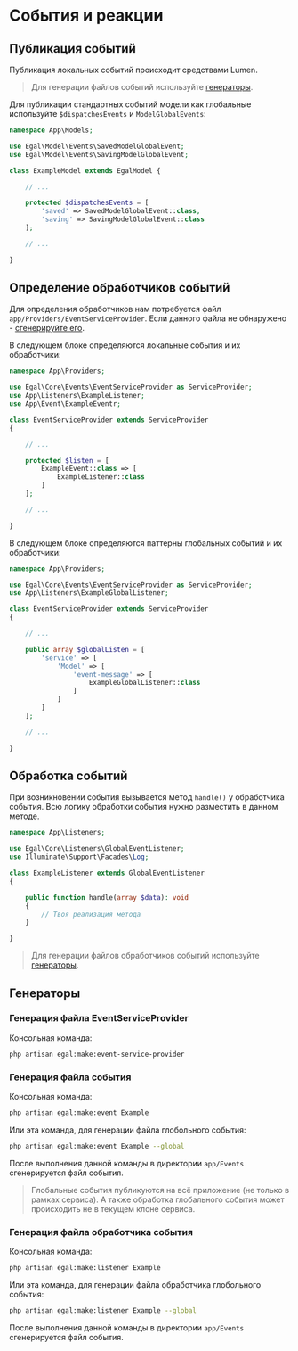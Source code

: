 # События и реакции

## Публикация событий

Публикация локальных событий происходит средствами Lumen.

> Для генерации файлов событий используйте [генераторы](#Генерация-файла-события).

Для публикации стандартных событий модели как глобальные используйте `$dispatchesEvents` и `ModelGlobalEvents`:
```php
namespace App\Models;

use Egal\Model\Events\SavedModelGlobalEvent;
use Egal\Model\Events\SavingModelGlobalEvent;

class ExampleModel extends EgalModel {

    // ...

    protected $dispatchesEvents = [
        'saved' => SavedModelGlobalEvent::class,
        'saving' => SavingModelGlobalEvent::class
    ];

    // ...

}
```

## Определение обработчиков событий

Для определения обработчиков нам потребуется файл `app/Providers/EventServiceProvider`. Если данного файла не обнаружено - [сгенерируйте его](#Генерация-файла-eventserviceprovider).

В следующем блоке определяются локальные события и их обработчики:
```php
namespace App\Providers;

use Egal\Core\Events\EventServiceProvider as ServiceProvider;
use App\Listeners\ExampleListener;
use App\Event\ExampleEventr;

class EventServiceProvider extends ServiceProvider
{

    // ...

    protected $listen = [
        ExampleEvent::class => [
            ExampleListener::class
        ]
    ];

    // ...

}
```

В следующем блоке определяются паттерны глобальных событий и их обработчики:
```php
namespace App\Providers;

use Egal\Core\Events\EventServiceProvider as ServiceProvider;
use App\Listeners\ExampleGlobalListener;

class EventServiceProvider extends ServiceProvider
{

    // ...

    public array $globalListen = [
        'service' => [
            'Model' => [
                'event-message' => [
                    ExampleGlobalListener::class
                ]
            ]
        ]
    ];

    // ...

}
```

## Обработка событий

При возникновении события вызывается метод `handle()` у обработчика события. Всю логику обработки события нужно разместить в данном методе.
```php
namespace App\Listeners;

use Egal\Core\Listeners\GlobalEventListener;
use Illuminate\Support\Facades\Log;

class ExampleListener extends GlobalEventListener
{

    public function handle(array $data): void
    {
        // Твоя реализация метода
    }

}
```

> Для генерации файлов обработчиков событий используйте [генераторы](#Генерация-файла-обработчика-события).


## Генераторы

### Генерация файла EventServiceProvider

Консольная команда:
```bash
php artisan egal:make:event-service-provider
```

### Генерация файла события

Консольная команда:
```bash
php artisan egal:make:event Example
```
Или эта команда, для генерации файла глобольного события:
```bash
php artisan egal:make:event Example --global
```
После выполнения данной команды в директории `app/Events` сгенерируется файл события.

> Глобальные события публикуются на всё приложение (не только в рамках сервиса).
> А также обработка глобального события может происходить не в текущем клоне сервиса.

### Генерация файла обработчика события

Консольная команда:
```bash
php artisan egal:make:listener Example
```
Или эта команда, для генерации файла обработчика глобольного события:
```bash
php artisan egal:make:listener Example --global
```
После выполнения данной команды в директории `app/Events` сгенерируется файл события.
